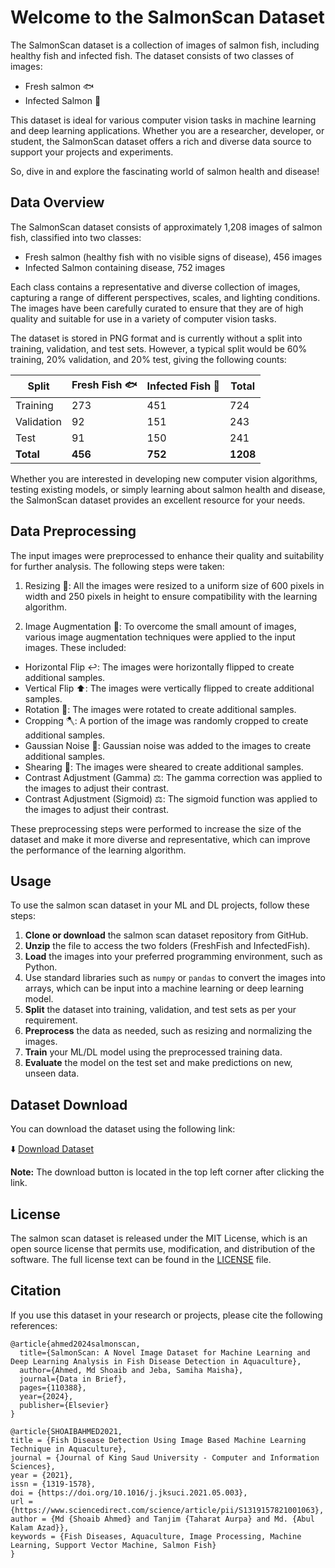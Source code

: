 # Welcome to the SalmonScan Dataset

The SalmonScan dataset is a collection of images of salmon fish, including healthy fish and infected fish. The dataset consists of two classes of images:

- Fresh salmon 🐟
- Infected Salmon 🐠

This dataset is ideal for various computer vision tasks in machine learning and deep learning applications. Whether you are a researcher, developer, or student, the SalmonScan dataset offers a rich and diverse data source to support your projects and experiments.

So, dive in and explore the fascinating world of salmon health and disease!

## Data Overview

The SalmonScan dataset consists of approximately 1,208 images of salmon fish, classified into two classes:

- Fresh salmon (healthy fish with no visible signs of disease), 456 images
- Infected Salmon containing disease, 752 images

Each class contains a representative and diverse collection of images, capturing a range of different perspectives, scales, and lighting conditions. The images have been carefully curated to ensure that they are of high quality and suitable for use in a variety of computer vision tasks.

The dataset is stored in PNG format and is currently without a split into training, validation, and test sets. However, a typical split would be 60% training, 20% validation, and 20% test, giving the following counts:

| Split      | Fresh Fish 🐟 | Infected Fish 🐠 | Total   |
|------------|---------------|------------------|---------|
| Training   | 273           | 451              | 724     |
| Validation | 92            | 151              | 243     |
| Test       | 91            | 150              | 241     |
| **Total**  | **456**       | **752**          | **1208**|

Whether you are interested in developing new computer vision algorithms, testing existing models, or simply learning about salmon health and disease, the SalmonScan dataset provides an excellent resource for your needs.

## Data Preprocessing

The input images were preprocessed to enhance their quality and suitability for further analysis. The following steps were taken:

1. Resizing 📏: All the images were resized to a uniform size of 600 pixels in width and 250 pixels in height to ensure compatibility with the learning algorithm.

2. Image Augmentation 📸: To overcome the small amount of images, various image augmentation techniques were applied to the input images. These included:
  - Horizontal Flip ↩️: The images were horizontally flipped to create additional samples.
  - Vertical Flip ⬆️: The images were vertically flipped to create additional samples.
  - Rotation 🔄: The images were rotated to create additional samples.
  - Cropping 🪓: A portion of the image was randomly cropped to create additional samples.
  - Gaussian Noise 🌌: Gaussian noise was added to the images to create additional samples.
  - Shearing 🌆: The images were sheared to create additional samples.
  - Contrast Adjustment (Gamma) ⚖️: The gamma correction was applied to the images to adjust their contrast.
  - Contrast Adjustment (Sigmoid) ⚖️: The sigmoid function was applied to the images to adjust their contrast.

These preprocessing steps were performed to increase the size of the dataset and make it more diverse and representative, which can improve the performance of the learning algorithm.

## Usage

To use the salmon scan dataset in your ML and DL projects, follow these steps:

1. **Clone or download** the salmon scan dataset repository from GitHub.
2. **Unzip** the file to access the two folders (FreshFish and InfectedFish).
3. **Load** the images into your preferred programming environment, such as Python.
4. Use standard libraries such as `numpy` or `pandas` to convert the images into arrays, which can be input into a machine learning or deep learning model.
5. **Split** the dataset into training, validation, and test sets as per your requirement.
6. **Preprocess** the data as needed, such as resizing and normalizing the images.
7. **Train** your ML/DL model using the preprocessed training data.
8. **Evaluate** the model on the test set and make predictions on new, unseen data.

## Dataset Download

You can download the dataset using the following link:

⬇️ <a href="https://data.mendeley.com/datasets/x3fz2nfm4w/3" target="_blank" rel="noopener noreferrer">Download Dataset</a>

**Note:** The download button is located in the top left corner after clicking the link.

## License

The salmon scan dataset is released under the MIT License, which is an open source license that permits use, modification, and distribution of the software. The full license text can be found in the [LICENSE](LICENSE.txt) file.

## Citation

If you use this dataset in your research or projects, please cite the following references:

```
@article{ahmed2024salmonscan,
  title={SalmonScan: A Novel Image Dataset for Machine Learning and Deep Learning Analysis in Fish Disease Detection in Aquaculture},
  author={Ahmed, Md Shoaib and Jeba, Samiha Maisha},
  journal={Data in Brief},
  pages={110388},
  year={2024},
  publisher={Elsevier}
}

```


```
@article{SHOAIBAHMED2021,
title = {Fish Disease Detection Using Image Based Machine Learning Technique in Aquaculture},
journal = {Journal of King Saud University - Computer and Information Sciences},
year = {2021},
issn = {1319-1578},
doi = {https://doi.org/10.1016/j.jksuci.2021.05.003},
url = {https://www.sciencedirect.com/science/article/pii/S1319157821001063},
author = {Md {Shoaib Ahmed} and Tanjim {Taharat Aurpa} and Md. {Abul Kalam Azad}},
keywords = {Fish Diseases, Aquaculture, Image Processing, Machine Learning, Support Vector Machine, Salmon Fish}
}
```
